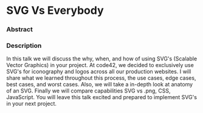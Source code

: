 # SVG Vs Everybody

### Abstract

### Description
In this talk we will discuss the why, when, and how of using SVG's (Scalable Vector Graphics) in your project. At code42, we decided to exclusively use SVG's for iconography and logos across all our production websites. I will share what we learned throughout this process, the use cases, edge cases, best cases, and worst cases. Also, we will take a in-depth look at anatomy of an SVG. Finally we will compare capabilities SVG vs .png, CSS, JavaScript. You will leave this talk excited and prepared to implement SVG's in your next project.   
